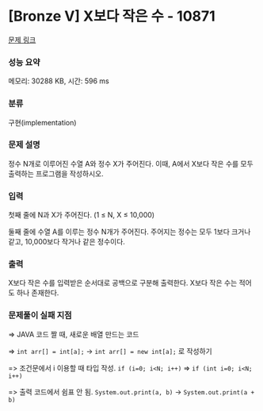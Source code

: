 # [Bronze V] X보다 작은 수 - 10871 

[문제 링크](https://www.acmicpc.net/problem/10871) 

### 성능 요약

메모리: 30288 KB, 시간: 596 ms

### 분류

구현(implementation)

### 문제 설명

<p>정수 N개로 이루어진 수열 A와 정수 X가 주어진다. 이때, A에서 X보다 작은 수를 모두 출력하는 프로그램을 작성하시오.</p>

### 입력 

 <p>첫째 줄에 N과 X가 주어진다. (1 ≤ N, X ≤ 10,000)</p>

<p>둘째 줄에 수열 A를 이루는 정수 N개가 주어진다. 주어지는 정수는 모두 1보다 크거나 같고, 10,000보다 작거나 같은 정수이다.</p>

### 출력 

 <p>X보다 작은 수를 입력받은 순서대로 공백으로 구분해 출력한다. X보다 작은 수는 적어도 하나 존재한다.</p>

### 문제풀이 실패 지점

=> JAVA 코드 짤 때, 새로운 배열 만드는 코드

=> `int arr[] = int[a];` -> `int arr[] = new int[a];` 로 작성하기

=> 조건문에서 i 이용할 때 타입 작성. `if (i=0; i<N; i++)` => `if (int i=0; i<N; i++)`

=> 출력 코드에서 쉼표 안 됨. `System.out.print(a, b)` -> `System.out.print(a + b)`
